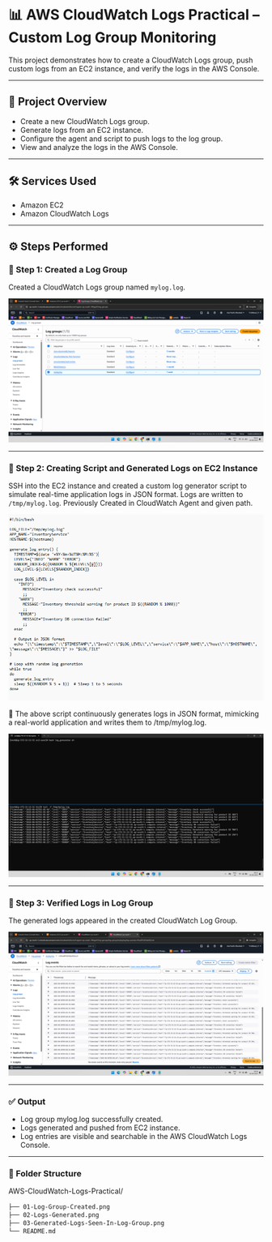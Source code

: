 # 📊 AWS CloudWatch Logs Practical – Custom Log Group Monitoring

This project demonstrates how to create a CloudWatch Logs group, push custom logs from an EC2 instance, and verify the logs in the AWS Console.

---

## 🧾 Project Overview

- Create a new CloudWatch Logs group.
- Generate logs from an EC2 instance.
- Configure the agent and script to push logs to the log group.
- View and analyze the logs in the AWS Console.

---

## 🛠️ Services Used

- Amazon EC2
- Amazon CloudWatch Logs

---

## ⚙️ Steps Performed

### 📸 Step 1: Created a Log Group

Created a CloudWatch Logs group named `mylog.log`.

![Log Group Created](01-Log-Group-Created.png)

---

### 📸 Step 2: Creating Script and Generated Logs on EC2 Instance

SSH into the EC2 instance and created a custom log generator script to simulate real-time application logs in JSON format. Logs are written to `/tmp/mylog.log`. Previously Created in CloudWatch Agent and given path.

![Script Created for logs](02-Script-for-log.png)

📄 The above script continuously generates logs in JSON format, mimicking a real-world application and writes them to /tmp/mylog.log.

![Output for the logs](02-Logs-Generated.png)

---

### 📸 Step 3: Verified Logs in Log Group
The generated logs appeared in the created CloudWatch Log Group.

![Verified logs in Log Group](03-Generated-Logs-Seen-In-Log-Group.png)

---

### ✅ Output
- Log group mylog.log successfully created.
- Logs generated and pushed from EC2 instance.
- Log entries are visible and searchable in the AWS CloudWatch Logs Console.

---

### 📂 Folder Structure

AWS-CloudWatch-Logs-Practical/

    ├── 01-Log-Group-Created.png
    ├── 02-Logs-Generated.png
    ├── 03-Generated-Logs-Seen-In-Log-Group.png
    └── README.md


